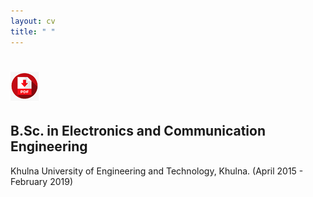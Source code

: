 ```yaml
---
layout: cv
title: " " 
---
```

# [![pdf icon](/assets/cvpdf/pdf.png "Download Ananna's cv")](assets/cv/Ananna_CV.pdf)

## B.Sc. in Electronics and Communication Engineering

Khulna University of Engineering and Technology, Khulna. (April 2015 - February 2019)

 


